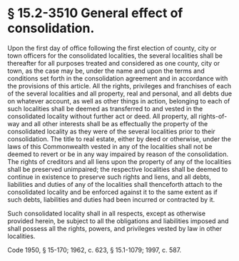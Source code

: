 # § 15.2-3510 General effect of consolidation.

<p>Upon the first day of office following the first election of county, city or town officers for the consolidated localities, the several localities shall be thereafter for all purposes treated and considered as one county, city or town, as the case may be, under the name and upon the terms and conditions set forth in the consolidation agreement and in accordance with the provisions of this article. All the rights, privileges and franchises of each of the several localities and all property, real and personal, and all debts due on whatever account, as well as other things in action, belonging to each of such localities shall be deemed as transferred to and vested in the consolidated locality without further act or deed. All property, all rights-of-way and all other interests shall be as effectually the property of the consolidated locality as they were of the several localities prior to their consolidation. The title to real estate, either by deed or otherwise, under the laws of this Commonwealth vested in any of the localities shall not be deemed to revert or be in any way impaired by reason of the consolidation. The rights of creditors and all liens upon the property of any of the localities shall be preserved unimpaired; the respective localities shall be deemed to continue in existence to preserve such rights and liens, and all debts, liabilities and duties of any of the localities shall thenceforth attach to the consolidated locality and be enforced against it to the same extent as if such debts, liabilities and duties had been incurred or contracted by it.</p><p>Such consolidated locality shall in all respects, except as otherwise provided herein, be subject to all the obligations and liabilities imposed and shall possess all the rights, powers, and privileges vested by law in other localities.</p><p>Code 1950, § 15-170; 1962, c. 623, § 15.1-1079; 1997, c. 587.</p>